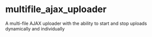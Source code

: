 multifile_ajax_uploader
=======================

A multi-file AJAX uploader with the ability to start and stop uploads dynamically and individually